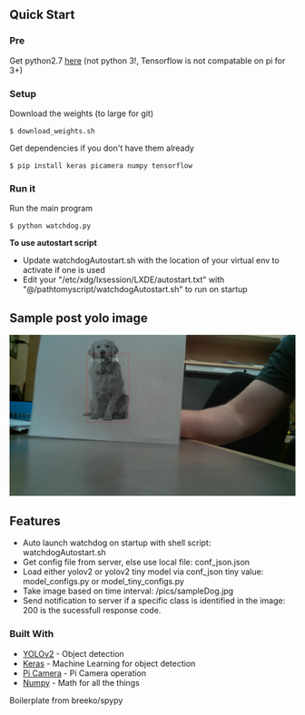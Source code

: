 ## Quick Start

### Pre
Get python2.7 [here](https://www.python.org/download/releases/2.7/) (not python 3!, Tensorflow is not compatable on pi for 3+) 

### Setup
Download the weights (to large for git)
```shell
$ download_weights.sh
```

Get dependencies if you don't have them already
```shell
$ pip install keras picamera numpy tensorflow
```

### Run it

Run the main program
```shell
$ python watchdog.py
```

**To use autostart script** 
- Update watchdogAutostart.sh with the location of your virtual env to activate if one is used
- Edit your "/etc/xdg/lxsession/LXDE/autostart.txt" with "@/pathtomyscript/watchdogAutostart.sh" to run on startup

## Sample post yolo image
![Sample Post Yolo image with Dog](pics/sampleDog.jpg)

## Features
* Auto launch watchdog on startup with shell script: watchdogAutostart.sh
* Get config file from server, else use local file: conf_json.json
* Load either yolov2 or yolov2 tiny model via conf_json tiny value: model_configs.py or model_tiny_configs.py
* Take image based on time interval: /pics/sampleDog.jpg
* Send notification to server if a specific class is identified in the image: 200 is the sucessfull response code.

### Built With

* [YOLOv2](https://pjreddie.com/darknet/yolo/) - Object detection
* [Keras](https://keras.io/) - Machine Learning for object detection
* [Pi Camera](https://picamera.readthedocs.io/en/release-1.13/) - Pi Camera operation
* [Numpy](http://www.numpy.org/) - Math for all the things

Boilerplate from breeko/spypy
